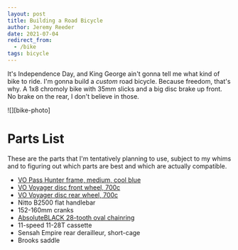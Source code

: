 ```yaml
---
layout: post
title: Building a Road Bicycle
author: Jeremy Reeder
date: 2021-07-04
redirect_from:
  - /bike
tags: bicycle
---
```


It's Independence Day, and King George ain't gonna tell me what kind of bike to
ride.  I'm gonna build a _custom_ road bicycle. Because freedom, that's why. A
1x8 chromoly bike with 35mm slicks and a big disc brake up front. No brake on
the rear, I don't believe in those.

<div class="gallery" markdown=1>
![][bike-photo]
</div>

# Parts List

These are the parts that I'm tentatively planning to use, subject to my whims
and to figuring out which parts are best and which are actually compatible.

- [VO Pass Hunter frame, medium, cool blue][frame]
- [VO Voyager disc front wheel, 700c][front-wheel]
- [VO Voyager disc rear wheel, 700c][rear-wheel]
- Nitto B2500 flat handlebar
- 152-160mm cranks
- [AbsoluteBLACK 28-tooth oval chainring][chainring]
- 11-speed 11-28T cassette
- Sensah Empire rear derailleur, short-cage
- Brooks saddle

[bike-photo]: https://cdn.instructables.com/F7W/VZHJ/FQJZO4QO/F7WVZHJFQJZO4QO.MEDIUM.jpg?width=614

[frame]:       https://velo-orange.com/collections/pass-hunter/products/pass-hunter?variant=31812586766473
[front-wheel]: https://velo-orange.com/collections/wheels/products/voyager-disc-front-wheel?variant=16090221281329
[rear-wheel]:  https://velo-orange.com/collections/wheels/products/voyager-disc-rear-wheel?variant=16090226229297
[chainring]:   https://absoluteblack.cc/raceface-oval.html
